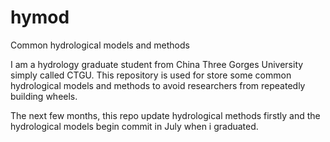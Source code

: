 # hymod
Common hydrological models and methods

I am a hydrology graduate student from China Three Gorges University simply called CTGU. 
This repository is used for store some common hydrological models and methods to avoid researchers from repeatedly building wheels.

The next few months, this repo update hydrological methods firstly and the hydrological models begin commit in July when i graduated.

